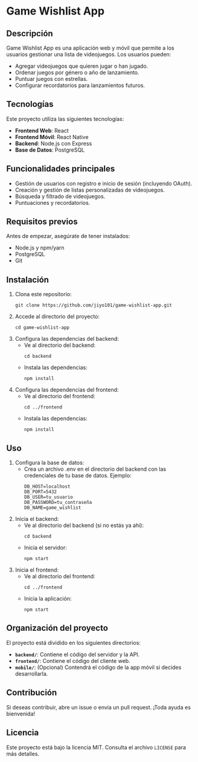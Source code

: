 # Game Wishlist App

## Descripción
Game Wishlist App es una aplicación web y móvil que permite a los usuarios gestionar una lista de videojuegos. Los usuarios pueden:
- Agregar videojuegos que quieren jugar o han jugado.
- Ordenar juegos por género o año de lanzamiento.
- Puntuar juegos con estrellas.
- Configurar recordatorios para lanzamientos futuros.

## Tecnologías
Este proyecto utiliza las siguientes tecnologías:
- **Frontend Web**: React
- **Frontend Móvil**: React Native
- **Backend**: Node.js con Express
- **Base de Datos**: PostgreSQL

## Funcionalidades principales
- Gestión de usuarios con registro e inicio de sesión (incluyendo OAuth).
- Creación y gestión de listas personalizadas de videojuegos.
- Búsqueda y filtrado de videojuegos.
- Puntuaciones y recordatorios.

## Requisitos previos
Antes de empezar, asegúrate de tener instalados:
- Node.js y npm/yarn
- PostgreSQL
- Git

## Instalación
1. Clona este repositorio:
   ```
   git clone https://github.com/jiyo101/game-wishlist-app.git
   ```
2. Accede al directorio del proyecto:
   ```
   cd game-wishlist-app
   ```
3. Configura las dependencias del backend:
   - Ve al directorio del backend:
      ```
      cd backend
      ```
   - Instala las dependencias:
      ```
      npm install
      ```
4. Configura las dependencias del frontend:
   - Ve al directorio del frontend:
      ```
      cd ../frontend
      ```
   - Instala las dependencias:
      ```
      npm install
      ```

## Uso
1. Configura la base de datos:
   - Crea un archivo .env en el directorio del backend con las credenciales de tu base de datos. Ejemplo:
      ```
      DB_HOST=localhost
      DB_PORT=5432
      DB_USER=tu_usuario
      DB_PASSWORD=tu_contraseña
      DB_NAME=game_wishlist
      ```
2. Inicia el backend:
   - Ve al directorio del backend (si no estás ya ahí):
      ```
      cd backend
      ```
   - Inicia el servidor:
      ```
      npm start
      ```
3. Inicia el frontend:
   - Ve al directorio del frontend:
      ```
      cd ../frontend
      ```
   - Inicia la aplicación:
      ```
      npm start
      ```

## Organización del proyecto
El proyecto está dividido en los siguientes directorios:
- **`backend/`**: Contiene el código del servidor y la API.
- **`frontend/`**: Contiene el código del cliente web.
- **`mobile/`**: (Opcional) Contendrá el código de la app móvil si decides desarrollarla.

## Contribución
Si deseas contribuir, abre un issue o envía un pull request. ¡Toda ayuda es bienvenida!

## Licencia
Este proyecto está bajo la licencia MIT. Consulta el archivo `LICENSE` para más detalles.












   

